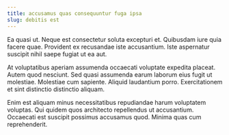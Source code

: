 ```yaml
---
title: accusamus quas consequuntur fuga ipsa
slug: debitis est
---
```


Ea quasi ut. Neque est consectetur soluta excepturi et. Quibusdam iure quia facere quae. Provident ex recusandae iste accusantium. Iste aspernatur suscipit nihil saepe fugiat ut ea aut.

At voluptatibus aperiam assumenda occaecati voluptate expedita placeat. Autem quod nesciunt. Sed quasi assumenda earum laborum eius fugit ut molestiae. Molestiae cum sapiente. Aliquid laudantium porro. Exercitationem et sint distinctio distinctio aliquam.

Enim est aliquam minus necessitatibus repudiandae harum voluptatem voluptas. Qui quidem quos architecto repellendus ut accusantium. Occaecati est suscipit possimus accusamus quod. Minima quas cum reprehenderit.
